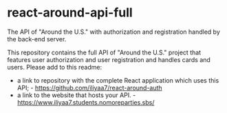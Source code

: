 # react-around-api-full
The API of "Around the U.S." with authorization and registration handled by the back-end server.

This repository contains the full API of "Around the U.S." project that features user authorization and user registration and handles cards and users. Please add to this readme:
* a link to repository with the complete React application which uses this API; - https://github.com/iliyaa7/react-around-auth
* a link to the website that hosts your API. - https://www.iliyaa7.students.nomoreparties.sbs/
